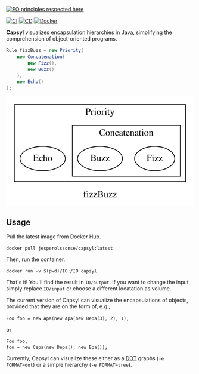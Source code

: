 [![EO principles respected here](https://www.elegantobjects.org/badge.svg)](https://www.elegantobjects.org)

[![CI](https://github.com/jesperolsson-se/capsyl/actions/workflows/pull_request.yml/badge.svg)](https://github.com/jesperolsson-se/capsyl/actions/workflows/pull_request.yml)
[![CD](https://github.com/jesperolsson-se/capsyl/actions/workflows/main.yml/badge.svg)](https://github.com/jesperolsson-se/capsyl/actions/workflows/main.yml)
[![Docker](https://img.shields.io/docker/v/jesperolssonse/capsyl/latest)](https://hub.docker.com/repository/docker/jesperolssonse/capsyl)

**Capsyl** visualizes encapsulation hierarchies in Java, simplifying the
comprehension of object-oriented programs.

```Java
Rule fizzBuzz = new Priority(
    new Concatenation(
        new Fizz(),
        new Buzz()
    ),
    new Echo()
);
```

<img src="https://github.com/jesperolsson-se/FizzBuzz-OCP-Challenge/blob/main/src/main/java/org/example/rearrange/positive/fizzBuzz.svg"/>

## Usage

Pull the latest image from Docker Hub.

```
docker pull jesperolssonse/capsyl:latest
```

Then, run the container.

```
docker run -v $(pwd)/IO:/IO capsyl
```

That's it! You'll find the result in `IO/output`. If you want to change the
input, simply replace `IO/input` or choose a different locatation as volume.

The current version of Capsyl can visualize the encapsulations of objects,
provided that they are on the form of, e.g.,

`Foo foo = new Apa(new Apa(new Bepa(3), 2), 1);`

or 

```
Foo foo;
foo = new Cepa(new Depa(), new Epa());
```

Currently, Capsyl can visualize these either as a [DOT](https://en.wikipedia.org/wiki/DOT_%28graph_description_language%29)
graphs (`-e FORMAT=dot`) or a simple hierarchy (`-e FORMAT=tree`).

